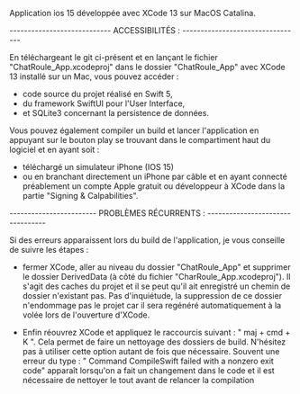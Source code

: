 Application ios 15 développée avec XCode 13 sur MacOS Catalina.

---------------------------- ACCESSIBILITÉS : ---------------------------------

En téléchargeant le git ci-présent et en lançant le fichier "ChatRoule_App.xcodeproj" dans le dossier "ChatRoule_App" avec XCode 13 installé sur un Mac, 
vous pouvez accéder : 
- code source du projet réalisé en Swift 5, 
- du framework SwiftUI pour l'User Interface, 
- et SQLite3 concernant la persistence de données.

Vous pouvez également compiler un build et lancer l'application en appuyant sur le bouton play se trouvant dans le compartiment haut du logiciel et en ayant soit :
- téléchargé un simulateur iPhone (IOS 15)
- ou en branchant directement un iPhone par câble et en ayant connecté préablement un compte Apple gratuit ou développeur à XCode dans la partie
"Signing & Calpabilities".


------------------------ PROBLÈMES RÉCURRENTS : ---------------------------------

Si des erreurs apparaissent lors du build de l'application, je vous conseille de suivre les étapes :

- fermer XCode, aller au niveau du dossier "ChatRoule_App" et supprimer le dossier DerivedData (à côté du fichier "CharRoule_App.xcodeproj"). Il s'agit des caches du projet et il se peut qu'il ait enregistré un chemin de dossier n'existant pas. 
Pas d'inquiétude, la suppression de ce dossier n'endommage pas le projet car il sera regénéré automatiquement à la volée lors de l'ouverture d'XCode.

- Enfin réouvrez XCode et appliquez le raccourcis suivant : " maj + cmd + K ". Cela permet de faire un nettoyage des dossiers de build. 
N'hésitez pas à utiliser cette option autant de fois que nécessaire. 
Souvent une erreur du type : " Command CompileSwift failed with a nonzero exit code" apparaît lorsqu'on a fait un changement dans le code et il est nécessaire de nettoyer le tout avant de relancer la compilation 

